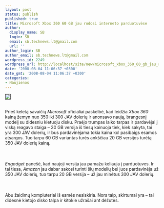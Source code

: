 ```yaml
---
layout: post
status: publish
published: true
title: Microsoft Xbox 360 60 GB jau rodosi interneto parduotuvėse
author:
  display_name: SB
  login: SB
  email: sb.technews.lt@gmail.com
  url: ''
author_login: SB
author_email: sb.technews.lt@gmail.com
wordpress_id: 2249
wordpress_url: http://localhost/site/new/microsoft_xbox_360_60_gb_jau_rodosi_interneto_parduotuvese/
date: '2008-08-04 11:06:37 +0300'
date_gmt: '2008-08-04 11:06:37 +0300'
categories:
- Naujienos
---
```

<div class="imgright"><img src="http://img401.imageshack.us/img401/150/xbox360af1.png" border="1"></div>
<p><br>Prieš keletą savaičių <i>Microsoft</i> oficialiai paskelbė, kad leidžia <i>Xbox 360</i> kainą žemyn nuo 350 iki 300 JAV dolerių ir anonsavo naują, brangesnį modelį su didesniu kietuoju disku. Praėjo trumpas laiko tarpas ir pardavėjai į viską reagavo staiga – 20 GB versija iš tiesų kainuoja tiek, kiek sakyta, tai yra 300 JAV dolerių, ir bus pardavinėjama tokia kaina kol pasibaigs esamos atsargos. Tuo tarpu 60 GB variantas turės ankščiau 20 GB versijos turėtą 350 JAV dolerių kainą.<br />
<br><br />
<br><i>Engadget</i> panešė, kad naujoji versija jau pamažu keliauja į parduotuves. Ir tai tiesa, <i>Amazon</i> jau dabar sakosi turinti šių modelių bei juos pardavinėja už 350 JAV dolerių, tuo tarpu 20 GB versija – už jau minėtus 300 JAV dolerių.<br />
<br><br />
<br>Abu žaidimų kompiuteriai iš esmės nesiskiria. Nors taip, skirtumai yra – tai didesnė kietojo disko talpa ir kitokie užrašai ant dėžutės.<br />
<br><br />
<br><br />
<br></p>
